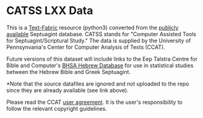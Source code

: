 # CATSS LXX Data

This is a [Text-Fabric](https://github.com/Dans-labs/text-fabric) resource (python3) converted from the [publicly available](http://ccat.sas.upenn.edu/rak//catss.html) Septuagint database. CATSS stands for "Computer Assisted Tools for Septuagint/Scriptural Study." The data is supplied by the University of Pennsynvania's Center for Computer Analysis of Texts (CCAT).

Future versions of this dataset will include links to the Eep Talstra Centre for Bible and Computer's [BHSA Hebrew Database](https://github.com/ETCBC/bhsa) for use in statistical studies between the Hebrew Bible and Greek Septuagint.

*Note that the source datafiles are ignored and not uploaded to the repo since they are already available (see link above). 

Please read the CCAT [user agreement](http://ccat.sas.upenn.edu/gopher/text/religion/biblical/lxxmorph/0-user-declaration.txt). It is the user's responsibility to follow the relevant copyright guidelines. 
